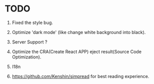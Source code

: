 # TODO

1. Fixed the style bug.

2. Optimize 'dark mode' (like change white background into black).

3. Server Support ?

4. Optimize the CRA(Create React APP) eject result(Source Code Optimization).

5. I18n

6. <https://github.com/Kenshin/simpread> for best reading experience.
